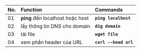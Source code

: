 | No. | Function   | Commands     |
| :------------- | :---------- | :--------------------- |
| 01 | __ping__ đến localhost hoặc host | __`ping localhost`__ |
| 02 | lấy thông tin DNS cho domain | __`dig domain`__ |
| 03 | tải file | __`wget file`__ |
| 04 | xem phần header của URL | __`curl --head url`__ |
